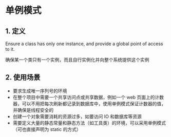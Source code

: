
# 单例模式

## 1. 定义

Ensure a class has only one instance, and provide a global point of access to it.

确保某一个类只有一个实例，而且自行实例化并向整个系统提供这个实例

## 2. 使用场景

- 要求生成唯一序列号的环境
- 在整个项目中需要一个共享访问点或共享数据，例如一个 web 页面上的计数器，可以不用把每次刷新都记录到数据库中，使用单例模式保证计数器的值，并确保是线程安全的
- 创建一个对象需要消耗的资源过多，如要访问 IO 和数据库等资源
- 需要定义大量的静态常量和静态方法（如工具类）的环境，可以采用单例模式（可也直接声明为 static 的方式）

